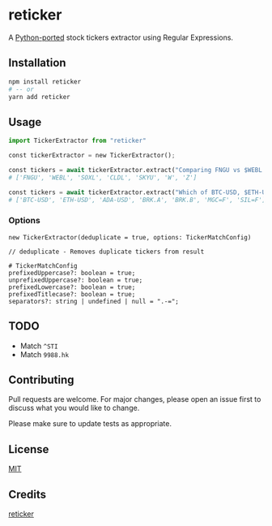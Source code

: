 # reticker

A [Python-ported](https://github.com/impredicative/reticker) stock tickers extractor using Regular Expressions.

## Installation

```bash
npm install reticker
# -- or
yarn add reticker
```

## Usage

```python
import TickerExtractor from "reticker"

const tickerExtractor = new TickerExtractor();

const tickers = await tickerExtractor.extract("Comparing FNGU vs $WEBL vs SOXL- who wins? And what about $cldl vs $Skyu? IMHO, SOXL is king!\nBTW, will the $w+$Z pair still grow?");
# ['FNGU', 'WEBL', 'SOXL', 'CLDL', 'SKYU', 'W', 'Z']

const tickers = await tickerExtractor.extract("Which of BTC-USD, $ETH-USD and $ada-usd is best?\nWhat about $Brk.a and $Brk.B? Compare futures MGC=F and SIL=F.");
# ['BTC-USD', 'ETH-USD', 'ADA-USD', 'BRK.A', 'BRK.B', 'MGC=F', 'SIL=F']
```

### Options

```
new TickerExtractor(deduplicate = true, options: TickerMatchConfig)

// deduplicate - Removes duplicate tickers from result

# TickerMatchConfig
prefixedUppercase?: boolean = true;
unprefixedUppercase?: boolean = true;
prefixedLowercase?: boolean = true;
prefixedTitlecase?: boolean = true;
separators?: string | undefined | null = ".-=";
```

## TODO

- Match `^STI`
- Match `9988.hk`

## Contributing

Pull requests are welcome. For major changes, please open an issue first to discuss what you would like to change.

Please make sure to update tests as appropriate.

## License

[MIT](https://choosealicense.com/licenses/mit/)

## Credits

[reticker](https://github.com/impredicative/reticker)

